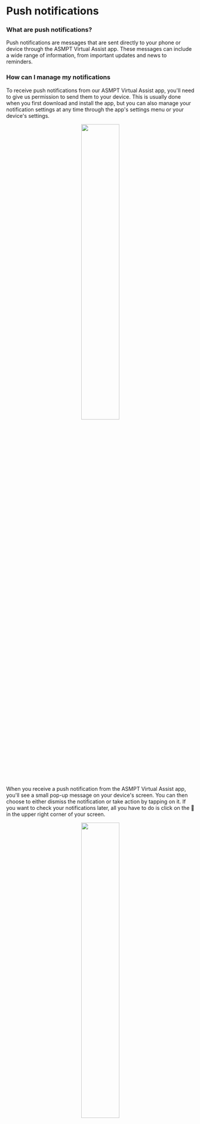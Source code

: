 # Push notifications 


### What are push notifications?
Push notifications are messages that are sent directly to your phone or device through the ASMPT Virtual Assist app. These messages can include a wide range of information, from important updates and news to reminders. 

### How can I manage my notifications

To receive push notifications from our ASMPT Virtual Assist app, you'll need to give us permission to send them to your device. This is usually done when you first download and install the app, but you can also manage your notification settings at any time through the app's settings menu or your device's settings.

<p align="center"><img src="https://i.imgur.com/47aAXlh.jpg" width="45%"></p>


When you receive a push notification from the ASMPT Virtual Assist app, you'll see a small pop-up message on your device's screen. You can then choose to either dismiss the notification or take action by tapping on it. If you want to check your notifications later, all you have to do is click on the :bell: in the upper right corner of your screen.

<p align="center"><img src="https://i.imgur.com/uLsA1EO.gif" width="45%"></p>

